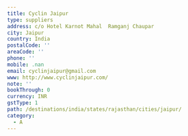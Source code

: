 ```yaml
---
title: Cyclin Jaipur
type: suppliers
address: c/o Hotel Karnot Mahal  Ramganj Chaupar
city: Jaipur
country: India
postalCode: ''
areaCode: ''
phone: ''
mobile: .nan
email: cyclinjaipur@gmail.com
www: http://www.cyclinjaipur.com/
note: ''
bookThrough: 0
currency: INR
gstType: 1
path: /destinations/india/states/rajasthan/cities/jaipur/
category:
  - A
---
```


